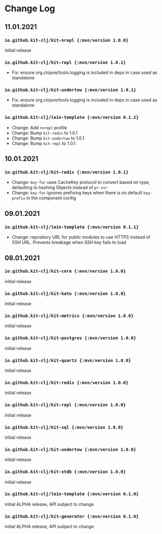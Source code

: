 # Change Log

## 11.01.2021

### `io.github.kit-clj/kit-nrepl {:mvn/version 1.0.0}`

initial release

### `io.github.kit-clj/kit-repl {:mvn/version 1.0.1}`

- Fix: ensure org.clojure/tools.logging is included in deps in case used as standalone

### `io.github.kit-clj/kit-undertow {:mvn/version 1.0.1}`

- Fix: ensure org.clojure/tools.logging is included in deps in case used as standalone

### `io.github.kit-clj/lein-template {:mvn/version 0.1.2}`

- Change: Add `+nrepl` profile
- Change: Bump `kit-redis` to 1.0.1
- Change: Bump `kit-undertow` to 1.0.1
- Change: Bump `kit-repl` to 1.0.1

## 10.01.2021

### `io.github.kit-clj/kit-redis {:mvn/version 1.0.1}`

- Change: `key-for` uses CacheKey protocol to convert based on type, defaulting to hashing Objects instead of `pr-str`
- Change: `key-for` ignores prefixing keys when there is no default `key-prefix` in the component config

## 09.01.2021

### `io.github.kit-clj/lein-template {:mvn/version 0.1.1}`

- Change: repository URL for public modules to use HTTPS instead of SSH URL. Prevents breakage when SSH key fails to load

## 08.01.2021

### `io.github.kit-clj/kit-core {:mvn/version 1.0.0}`

initial release

### `io.github.kit-clj/kit-hato {:mvn/version 1.0.0}`

initial release

### `io.github.kit-clj/kit-metrics {:mvn/version 1.0.0}`

initial release

### `io.github.kit-clj/kit-postgres {:mvn/version 1.0.0}`

initial release

### `io.github.kit-clj/kit-quartz {:mvn/version 1.0.0}`

initial release

### `io.github.kit-clj/kit-redis {:mvn/version 1.0.0}`

initial release

### `io.github.kit-clj/kit-repl {:mvn/version 1.0.0}`

initial release

### `io.github.kit-clj/kit-sql {:mvn/version 1.0.0}`

initial release

### `io.github.kit-clj/kit-undertow {:mvn/version 1.0.0}`

initial release

### `io.github.kit-clj/kit-xtdb {:mvn/version 1.0.0}`

initial release

### `io.github.kit-clj/lein-template {:mvn/version 0.1.0}`

initial ALPHA release, API subject to change

### `io.github.kit-clj/kit-generator {:mvn/version 0.1.0}`

initial ALPHA release, API subject to change